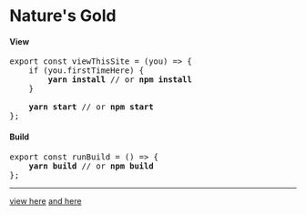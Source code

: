 # Nature's Gold

#### View

<pre>
export const viewThisSite = (you) => {
    if (you.firstTimeHere) {
        <strong>yarn install</strong> // or <strong>npm install</strong>
    }

    <strong>yarn start</strong> // or <strong>npm start</strong>
};
</pre>

#### Build

<pre>
export const runBuild = () => {
    <strong>yarn build</strong> // or <strong>npm build</strong>
};
</pre>

---
[view here](https://natures-gold.herokuapp.com) [and here](https://natures-gold.com)
